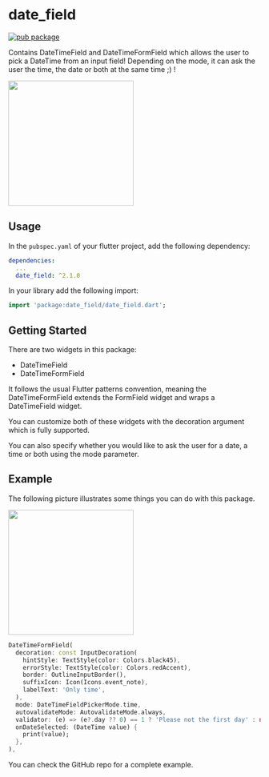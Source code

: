 # date_field

[![pub package](https://img.shields.io/pub/v/date_field.svg)](https://pub.dartlang.org/packages/date_field)


Contains DateTimeField and DateTimeFormField which allows the user to pick a DateTime from an input field! Depending on
the mode, it can ask the user the time, the date or both at the same time ;) !

<img src='https://raw.githubusercontent.com/GaspardMerten/date_field/master/example/demo.gif' height='250px'></img>

## Usage

In the `pubspec.yaml` of your flutter project, add the following dependency:

```yaml
dependencies:
  ...
  date_field: ^2.1.0
```

In your library add the following import:

```dart
import 'package:date_field/date_field.dart';
```


## Getting Started

There are two widgets in this package:

- DateTimeField
- DateTimeFormField

It follows the usual Flutter patterns convention, meaning the DateTimeFormField extends the FormField widget and wraps a DateTimeField widget.

You can customize both of these widgets with the decoration argument which is fully supported.

You can also specify whether you would like to ask the user for a date, a time or both using the mode parameter. 

## Example

The following picture illustrates some things you can do with this package.

<img src='https://raw.githubusercontent.com/GaspardMerten/date_field/master/example/demo.gif' height='250px'></img>


``` dart
DateTimeFormField(
  decoration: const InputDecoration(
    hintStyle: TextStyle(color: Colors.black45),
    errorStyle: TextStyle(color: Colors.redAccent),
    border: OutlineInputBorder(),
    suffixIcon: Icon(Icons.event_note),
    labelText: 'Only time',
  ),
  mode: DateTimeFieldPickerMode.time,
  autovalidateMode: AutovalidateMode.always,
  validator: (e) => (e?.day ?? 0) == 1 ? 'Please not the first day' : null,
  onDateSelected: (DateTime value) {
    print(value);
  },
),
```

You can check the GitHub repo for a complete example. 